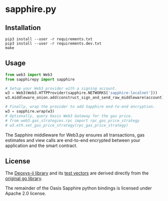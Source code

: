 # sapphire.py

## Installation

```shell
pip3 install --user -r requirements.txt
pip3 install --user -r requirements.dev.txt
make
```

## Usage

```python
from web3 import Web3
from sapphirepy import sapphire

# Setup your Web3 provider with a signing account.
w3 = Web3(Web3.HTTPProvider(sapphire.NETWORKS['sapphire-localnet']))
w3.middleware_onion.add(construct_sign_and_send_raw_middleware(account))

# Finally, wrap the provider to add Sapphire end-to-end encryption.
w3 = sapphire.wrap(w3)
# Optionally, query Oasis Web3 Gateway for the gas price.
# from web3.gas_strategies.rpc import rpc_gas_price_strategy
# w3.eth.set_gas_price_strategy(rpc_gas_price_strategy)
```

The Sapphire middleware for Web3.py ensures all transactions, gas estimates and
view calls are end-to-end encrypted between your application and the smart
contract.

## License

The [Deoxys-ii library](sapphirepy/deoxysii.py) and its
[test vectors](tests/testdata/Deoxys-II-256-128.json) are derived directly
from the [original go library](https://github.com/oasisprotocol/deoxysii).

The remainder of the Oasis Sapphire python bindings is licensed under Apache 2.0
license.
